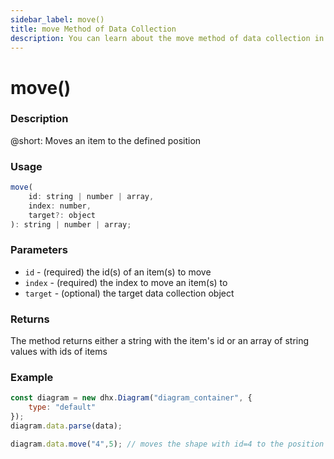```yaml
---
sidebar_label: move()
title: move Method of Data Collection
description: You can learn about the move method of data collection in the documentation of the DHTMLX JavaScript Diagram library. Browse developer guides and API reference, try out code examples and live demos, and download a free 30-day evaluation version of DHTMLX Diagram.
---
```


# move()

### Description

@short: Moves an item to the defined position

### Usage

~~~js
move(
    id: string | number | array, 
    index: number, 
    target?: object
): string | number | array;
~~~

### Parameters

- `id` - (required) the id(s) of an item(s) to move
- `index` - (required) the index to move an item(s) to
- `target` - (optional) the target data collection object

### Returns

The method returns either a string with the item's id or an array of string values with ids of items

### Example

~~~js {6}
const diagram = new dhx.Diagram("diagram_container", {
    type: "default"
});
diagram.data.parse(data);

diagram.data.move("4",5); // moves the shape with id=4 to the position with index 5
~~~
